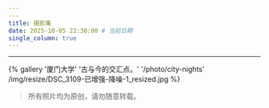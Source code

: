 ```yaml
---
---
title: 摄影集
date: 2025-10-05 22:30:00 # 当前日期
single_column: true
---
```

---

<div class="row">

{% gallery '厦门大学' '古与今的交汇点。' '/photo/city-nights' /img/resize/DSC_3109-已增强-降噪-1_resized.jpg %}

</div>

> 所有照片均为原创，请勿随意转载。
